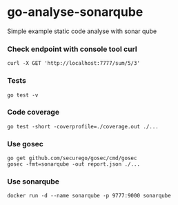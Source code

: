 # go-analyse-sonarqube
Simple example static code analyse with sonar qube


### Check endpoint with console tool curl
```
curl -X GET 'http://localhost:7777/sum/5/3'
```

### Tests
```
go test -v
```

### Code coverage
```
go test -short -coverprofile=./coverage.out ./...
```

### Use gosec
```
go get github.com/securego/gosec/cmd/gosec
gosec -fmt=sonarqube -out report.json ./...
```

### Use sonarqube
```
docker run -d --name sonarqube -p 9777:9000 sonarqube
```
